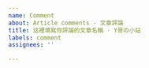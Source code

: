 ```yaml
---
name: Comment
about: Article comments - 文章評論
title: 这裡填寫你評論的文章名稱 · Y哥の小站
labels: comment
assignees: ''

---
```



